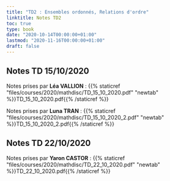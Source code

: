 ```yaml
---
title: "TD2 : Ensembles ordonnés, Relations d'ordre"
linktitle: Notes TD2
toc: true
type: book
date: "2020-10-14T00:00:00+01:00"
lastmod: "2020-11-16T00:00:00+01:00"
draft: false
---
```


## Notes TD 15/10/2020

Notes prises par **Léa VALLION** : {{% staticref "files/courses/2020/mathdisc/TD_15_10_2020.pdf" "newtab" %}}TD_15_10_2020.pdf{{% /staticref %}}

Notes prises par **Luna TRAN** : {{% staticref "files/courses/2020/mathdisc/TD_15_10_2020_2.pdf" "newtab" %}}TD_15_10_2020_2.pdf{{% /staticref %}}

## Notes TD 22/10/2020

Notes prises par **Yaron CASTOR** : {{% staticref "files/courses/2020/mathdisc/TD_22_10_2020.pdf" "newtab" %}}TD_22_10_2020.pdf{{% /staticref %}}

